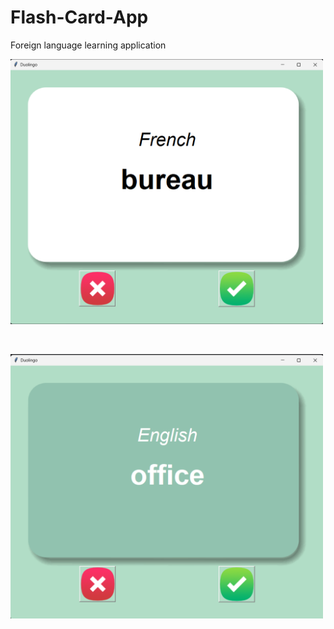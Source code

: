 # Flash-Card-App
Foreign language learning application
<p align="left">
  <img src="./images/Screenshot 2025-04-23 094051.png" width="500" alt="example network topology">
</p>
<br>
<p align="left">
  <img src="./images/Screenshot 2025-04-23 094129.png" width="500" alt="example network topology">
</p>
